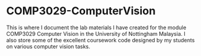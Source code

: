 # COMP3029-ComputerVision
This is where I document the lab materials I have created for the module COMP3029 Computer Vision in the University of Nottingham Malaysia.
I also store some of the excellent coursework code designed by my students on various computer vision tasks.
